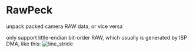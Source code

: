 # RawPeck
unpack packed camera RAW data, or vice versa

only support little-endian bit-order RAW, which usually is generated by ISP DMA, like this:
![line_stride](https://user-images.githubusercontent.com/1176040/229324252-e24428a9-83a5-4427-82c7-acf25969661c.jpg)
